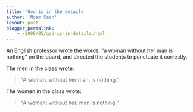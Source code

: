 ```yaml
---
title: 'God is in the details'
author: 'Noam Sain'
layout: post
blogger_permalink:
    - /2009/05/god-is-in-details.html
---
```


An English professor wrote the words, “a woman without her man is nothing” on the board, and directed the students to punctuate it correctly.

The men in the class wrote:

> “A woman, without her man, is nothing.”

The women in the class wrote:

> “A woman: without her, man is nothing.”